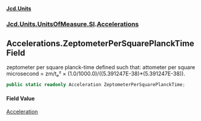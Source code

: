#### [Jcd.Units](index 'index')
### [Jcd.Units.UnitsOfMeasure.SI](Jcd.Units.UnitsOfMeasure.SI 'Jcd.Units.UnitsOfMeasure.SI').[Accelerations](Accelerations 'Jcd.Units.UnitsOfMeasure.SI.Accelerations')

## Accelerations.ZeptometerPerSquarePlanckTime Field

zeptometer per square planck-time defined such that: attometer per square microsecond = zm/tₚ² ×
(1.0/1000.0)/((5.391247E-38)*(5.391247E-38)).

```csharp
public static readonly Acceleration ZeptometerPerSquarePlanckTime;
```

#### Field Value
[Acceleration](Acceleration 'Jcd.Units.UnitTypes.Acceleration')